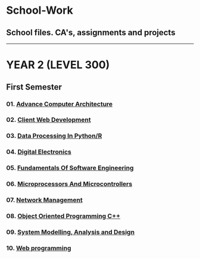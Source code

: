 # School-Work
School files. CA's, assignments and projects
----
----
# YEAR 2 (LEVEL 300)

## First Semester
### 01. [Advance Computer Architecture](https://github.com/MLesky/School-Work/tree/main/ADVANCE%20COMPUTER%20ARCHITECTURE)
### 02. [Client Web Development](https://github.com/MLesky/School-Work/tree/main/CLIENT%20WEB%20DEVELOPMENT)
### 03. [Data Processing In Python/R](https://github.com/MLesky/School-Work/tree/main/DATA%20PROCESSING%20PYTHON_R)
### 04. [Digital Electronics](https://github.com/MLesky/School-Work/tree/main/DIGITAL%20ELECTRONICS%20II)
### 05. [Fundamentals Of Software Engineering](https://github.com/MLesky/School-Work/tree/main/FUNDAMENTALS%20OF%20SOFTWARE%20ENGINEERING)
### 06. [Microprocessors And Microcontrollers](https://github.com/MLesky/School-Work/tree/main/MICROPROCESSORS%20AND%20MICROCONTROLLERS)
### 07. [Network Management](https://github.com/MLesky/School-Work/tree/main/NETWORK%20MANAGEMENT)
### 08. [Object Oriented Programming C++](https://github.com/MLesky/School-Work/tree/main/OBJECT%20ORIENTED%20PROGRAMMING%20C%2B%2B)
### 09. [System Modelling, Analysis and Design](https://github.com/MLesky/School-Work/tree/main/SYSTEM%20MODELLING%2C%20ANALYSIS%20AND%20DESIGN)
### 10. [Web programming](https://github.com/MLesky/School-Work/tree/year3-semester1/Web%20Programming)
